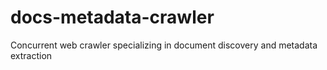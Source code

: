 # docs-metadata-crawler
Concurrent web crawler specializing in document discovery and metadata extraction
